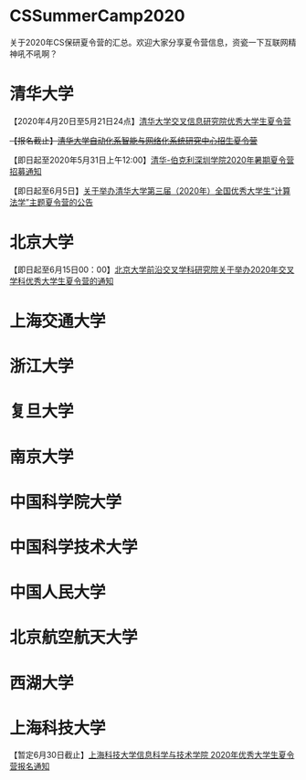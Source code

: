 # CSSummerCamp2020
关于2020年CS保研夏令营的汇总。欢迎大家分享夏令营信息，资瓷一下互联网精神吼不吼啊？


# 清华大学
【2020年4月20日至5月21日24点】[清华大学交叉信息研究院优秀大学生夏令营](https://admission.iiis.tsinghua.edu.cn/2020/contact.php)

~~【报名截止】[清华大学自动化系智能与网络化系统研究中心招生夏令营](https://www.wjx.cn/m/64524902.aspx)~~

【即日起至2020年5月31日上午12:00】[清华-伯克利深圳学院2020年暑期夏令营招募通知](https://www.tbsi.edu.cn/index.php?s=/cms/index/detail/id/1398.html)

【即日起至6月5日】[关于举办清华大学第三届（2020年）全国优秀大学生“计算法学”主题夏令营的公告](http://www.law.tsinghua.edu.cn/publish/law/3568/2020/20200515164740201892816/20200515164740201892816_.html)
# 北京大学

【即日起至6月15日00：00】[北京大学前沿交叉学科研究院关于举办2020年交叉学科优秀大学生夏令营的通知](http://www.aais.pku.edu.cn/tongzhi/shownews.php?lang=cn&id=976)

# 上海交通大学

# 浙江大学

# 复旦大学

# 南京大学

# 中国科学院大学

# 中国科学技术大学

# 中国人民大学

# 北京航空航天大学

# 西湖大学

# 上海科技大学
【暂定6月30日截止】[上海科技大学信息科学与技术学院 2020年优秀大学生夏令营报名通知](http://sist.shanghaitech.edu.cn/2020/0430/c2825a51766/page.htm)

